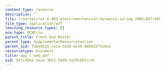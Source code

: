 ```yaml
---
content_type: resource
description: ''
file: /courses/res-6-003-electromechanical-dynamics-spring-2009/847c66be5e2e365356695a291803ccdc_app_c_emd.pdf
file_type: application/pdf
learning_resource_types: []
ocw_type: OCWFile
parent_title: Front-End Matter
parent_type: SupplementalResourceSection
parent_uid: fabe9528-ce14-5a10-ee30-dd48227318ee
resourcetype: Document
title: app_c_emd.pdf
uid: 847c66be-5e2e-3653-5669-5a291803ccdc
---
```

